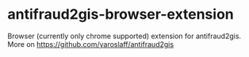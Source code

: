 # antifraud2gis-browser-extension
Browser (currently only chrome supported) extension for antifraud2gis. More on https://github.com/yaroslaff/antifraud2gis
